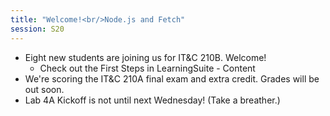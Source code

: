 ```yaml
---
title: "Welcome!<br/>Node.js and Fetch"
session: S20
---
```

* Eight new students are joining us for IT&C 210B. Welcome!
    * Check out the First Steps in LearningSuite - Content
* We're scoring the IT&C 210A final exam and extra credit. Grades will be out soon.
* Lab 4A Kickoff is not until next Wednesday! (Take a breather.)
